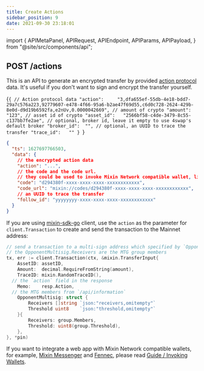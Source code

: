 ```yaml
---
title: Create Actions
sidebar_position: 9
date: 2021-09-30 23:18:01
---
```


import {
  APIMetaPanel,
  APIRequest,
  APIEndpoint,
  APIParams,
  APIPayload,
} from "@site/src/components/api";

## POST /actions

This is an API to generate an encrypted transfer by provided [action protocol](../action-protocol) data. It's useful if you don't want to sign and encrypt the transfer yourself.

<APIEndpoint url="/actions" />

<APIMetaPanel scope="Authorized" />

<APIPayload>{`{
  // Action protocol data
  "action":     "3,dfa655ef-55db-4e18-bdd7-29a7c576a223,92779607-e478-4f66-95a6-b2ae47f69d55,c6d0c728-2624-429b-8e0d-d9d19b6592fa,e2nUv,0.0000042669",
  // amount of crypto
  "amount":     "123",
  // asset id of crypto
  "asset_id":   "2566bf58-c4de-3479-8c55-c137bb7fe2ae",
  // optional, broker id, leave it empty to use 4swap's default broker
  "broker_id":  "",
  // optional, an UUID to trace the transfer
  "trace_id":   ""
}
`}</APIPayload>

<APIRequest
  title="Create an action"
  method="POST"
  url='/actions --data PAYLOAD'
/>

```json title="Response"
{
  "ts": 1627697766503,
  "data": {
    // the encrypted action data
    "action": "...",
    // the code and the code url.
    // they could be used to invoke Mixin Network compatible wallet, like Messenger and Fennec.
    "code": "d294380f-xxxx-xxxx-xxxx-xxxxxxxxxxxx",
    "code_url": "mixin://codes/d294380f-xxxx-xxxx-xxxx-xxxxxxxxxxxx",
    // an UUID to trace the transfer
    "follow_id": "yyyyyyyy-xxxx-xxxx-xxxx-xxxxxxxxxxxx"
  }
}
```

If you are using [mixin-sdk-go](https://github.com/fox-one/mixin-sdk-go) client, use the `action` as the parameter for `client.Transaction` to create and send the transaction to the Mainnet address:

```go
// send a transaction to a multi-sign address which specified by `OpponentMultisig`
// the OpponentMultisig.Receivers are the MTG group members
tx, err := client.Transaction(ctx, &mixin.TransferInput{
	AssetID: assetID,
	Amount:  decimal.RequireFromString(amount),
	TraceID: mixin.RandomTraceID(),
  // the `action` field in the response
	Memo:    resp.Action,
  // the MTG members from `/api/information`
	OpponentMultisig: struct {
		Receivers []string `json:"receivers,omitempty"`
		Threshold uint8    `json:"threshold,omitempty"`
	}{
		Receivers: group.Members,
		Threshold: uint8(group.Threshold),
	},
}, *pin)
```

If you want to integrate a web app with Mixin Network compatible wallets, for example, [Mixin Messenger](/docs/apps/wallets#mixin-messenger) and [Fennec](/docs/apps/wallets#fennec), please read [Guide / Invoking Wallets](../guide/invoke-wallets).
